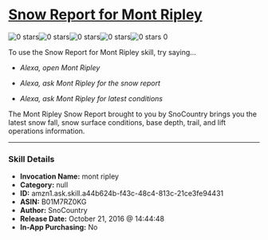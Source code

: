 # [Snow Report for Mont Ripley](http://alexa.amazon.com/#skills/amzn1.ask.skill.a44b624b-f43c-48c4-813c-21ce3fe94431)
![0 stars](../../images/ic_star_border_black_18dp_1x.png)![0 stars](../../images/ic_star_border_black_18dp_1x.png)![0 stars](../../images/ic_star_border_black_18dp_1x.png)![0 stars](../../images/ic_star_border_black_18dp_1x.png)![0 stars](../../images/ic_star_border_black_18dp_1x.png) 0

To use the Snow Report for Mont Ripley skill, try saying...

* *Alexa, open Mont Ripley*

* *Alexa, ask Mont Ripley for the snow report*

* *Alexa, ask Mont Ripley for latest conditions*

The Mont Ripley Snow Report brought to you by SnoCountry brings you the latest snow fall, snow surface conditions,  base depth, trail, and lift operations information.

***

### Skill Details

* **Invocation Name:** mont ripley
* **Category:** null
* **ID:** amzn1.ask.skill.a44b624b-f43c-48c4-813c-21ce3fe94431
* **ASIN:** B01M7RZ0KG
* **Author:** SnoCountry
* **Release Date:** October 21, 2016 @ 14:44:48
* **In-App Purchasing:** No
